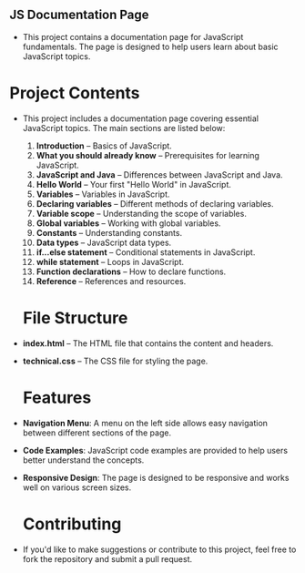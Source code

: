 ## JS Documentation Page

* This project contains a documentation page for JavaScript fundamentals. The page is designed to help users learn about basic JavaScript topics.

# Project Contents

* This project includes a documentation page covering essential JavaScript topics. The main sections are listed below:
  
    1. **Introduction** – Basics of JavaScript.
    2. **What you should already know** – Prerequisites for learning JavaScript.
    3. **JavaScript and Java** – Differences between JavaScript and Java.
    4. **Hello World** – Your first "Hello World" in JavaScript.
    5. **Variables** – Variables in JavaScript.
    6. **Declaring variables** – Different methods of declaring variables.
    7. **Variable scope** – Understanding the scope of variables.
    8. **Global variables** – Working with global variables.
    9. **Constants** – Understanding constants.
    10. **Data types** – JavaScript data types.
    11. **if...else statement** – Conditional statements in JavaScript.
    12. **while statement** – Loops in JavaScript.
    13. **Function declarations** – How to declare functions.
    14. **Reference** – References and resources.
 
  # File Structure
* **index.html** – The HTML file that contains the content and headers.
* **technical.css** – The CSS file for styling the page.

  # Features
* **Navigation Menu**: A menu on the left side allows easy navigation between different sections of the page.
* **Code Examples**: JavaScript code examples are provided to help users better understand the concepts.
* **Responsive Design**: The page is designed to be responsive and works well on various screen sizes.

  # Contributing
* If you'd like to make suggestions or contribute to this project, feel free to fork the repository and submit a pull request.
